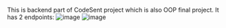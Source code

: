 This is backend part of CodeSent project which is also OOP final project. It has 2 endpoints:
![image](https://github.com/user-attachments/assets/a19535a2-ae28-47e2-94f3-0b52cc85d1cc)
![image](https://github.com/user-attachments/assets/87366525-8130-42d6-842b-beb6216e2973)
